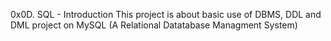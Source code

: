 0x0D. SQL - Introduction This project is about basic use of DBMS, DDL and DML project on MySQL (A Relational Datatabase Managment System)
